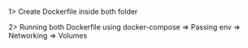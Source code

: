 1> Create Dockerfile inside both folder

2> Running both Dockerfile using docker-compose
=> Passing env
=> Networking
=> Volumes
